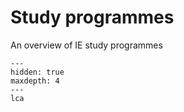 # Study programmes

An overview of IE study programmes

```{toctree}
---
hidden: true
maxdepth: 4
---
lca
```